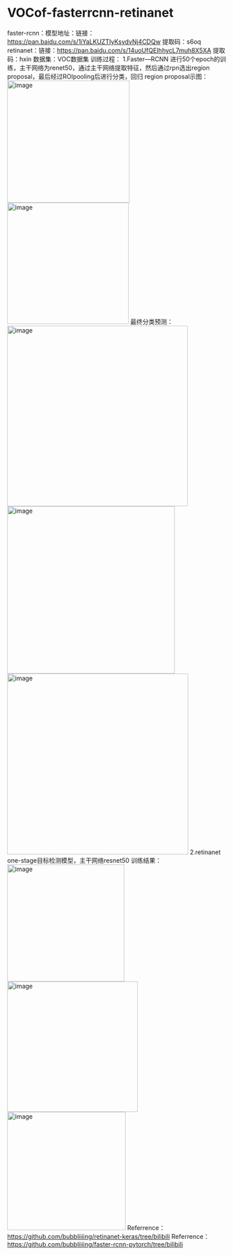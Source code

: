 # VOCof-fasterrcnn-retinanet
faster-rcnn：模型地址：链接：https://pan.baidu.com/s/1iYaLKUZTIyKsydvNj4CDQw 
提取码：s6oq 
retinanet：链接：https://pan.baidu.com/s/14uoUfQEIhhycL7muh8X5XA 
提取码：hxin 
数据集：VOC数据集
训练过程：
1.Faster—RCNN
进行50个epoch的训练，主干网络为renet50，通过主干网络提取特征，然后通过rpn选出region proposal，最后经过ROIpooling后进行分类，回归
region proposal示图：
<img width="281" alt="image" src="https://github.com/JoyTzuWon/VOCof-fasterrcnn-retinanet/assets/129930916/8b1f794f-0800-4ea3-894c-17905f104e02">
<img width="279" alt="image" src="https://github.com/JoyTzuWon/VOCof-fasterrcnn-retinanet/assets/129930916/7ca4c9ec-0469-44d3-a34b-b54d17fa4b58">
最终分类预测：
<img width="415" alt="image" src="https://github.com/JoyTzuWon/VOCof-fasterrcnn-retinanet/assets/129930916/d9087ea9-39a4-413e-8e67-09a71f21d052">
<img width="385" alt="image" src="https://github.com/JoyTzuWon/VOCof-fasterrcnn-retinanet/assets/129930916/244bbc04-31a2-4635-8570-18eb7a0492ec">
<img width="416" alt="image" src="https://github.com/JoyTzuWon/VOCof-fasterrcnn-retinanet/assets/129930916/de1875c8-fcd6-4701-ad51-1a51e0416fe6">
2.retinanet
one-stage目标检测模型，主干网络resnet50
训练结果：
<img width="269" alt="image" src="https://github.com/JoyTzuWon/VOCof-fasterrcnn-retinanet/assets/129930916/e8be7382-8d80-4049-840b-211d67c55ace">
<img width="300" alt="image" src="https://github.com/JoyTzuWon/VOCof-fasterrcnn-retinanet/assets/129930916/39706f61-5c35-4d01-83e9-b4ab8fbbe8f7">
<img width="272" alt="image" src="https://github.com/JoyTzuWon/VOCof-fasterrcnn-retinanet/assets/129930916/da338d38-ca6e-43f8-9fa9-7a42d4549d70">
Referrence：https://github.com/bubbliiiing/retinanet-keras/tree/bilibili
Referrence：https://github.com/bubbliiiing/faster-rcnn-pytorch/tree/bilibili
